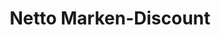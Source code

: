 ---
title: "Netto Marken-Discount"
url: /treuenbrietzen/netto-marken-discount-berliner-chaussee/
shop: Supermarkt
---